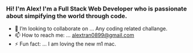 ### Hi! I'm Alex! I'm a Full Stack Web Developer who is passionate about simpifying the world through code.

- 👯 I’m looking to collaborate on ... Any coding related challange.
- 📫 How to reach me: ... alextran0899@gmail.com
- ⚡ Fun fact: ... I am loving the new m1 mac. 
